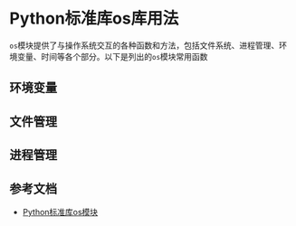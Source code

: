# Python标准库os库用法



`os`模块提供了与操作系统交互的各种函数和方法，包括文件系统、进程管理、环境变量、时间等各个部分。以下是列出的`os`模块常用函数



## 环境变量





## 文件管理



## 进程管理





## 参考文档

-   [Python标准库os模块](https://docs.python.org/zh-cn/3/library/os.html)

